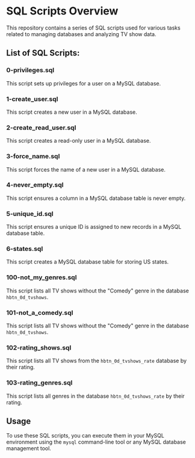# SQL Scripts Overview

This repository contains a series of SQL scripts used for various tasks related to managing databases and analyzing TV show data.

## List of SQL Scripts:

### 0-privileges.sql
This script sets up privileges for a user on a MySQL database.

### 1-create_user.sql
This script creates a new user in a MySQL database.

### 2-create_read_user.sql
This script creates a read-only user in a MySQL database.

### 3-force_name.sql
This script forces the name of a new user in a MySQL database.

### 4-never_empty.sql
This script ensures a column in a MySQL database table is never empty.

### 5-unique_id.sql
This script ensures a unique ID is assigned to new records in a MySQL database table.

### 6-states.sql
This script creates a MySQL database table for storing US states.

### 100-not_my_genres.sql
This script lists all TV shows without the "Comedy" genre in the database `hbtn_0d_tvshows`.

### 101-not_a_comedy.sql
This script lists all TV shows without the "Comedy" genre in the database `hbtn_0d_tvshows`.

### 102-rating_shows.sql
This script lists all TV shows from the `hbtn_0d_tvshows_rate` database by their rating.

### 103-rating_genres.sql
This script lists all genres in the database `hbtn_0d_tvshows_rate` by their rating.

## Usage
To use these SQL scripts, you can execute them in your MySQL environment using the `mysql` command-line tool or any MySQL database management tool.
